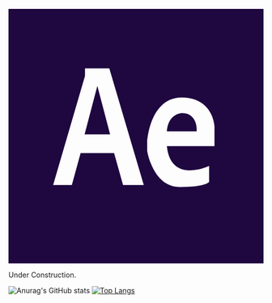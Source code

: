 <!-- in your header -->
<link rel="stylesheet" href="https://cdn.jsdelivr.net/gh/devicons/devicon@v2.11.0/devicon.min.css">

<!-- in your body -->
<i class="devicon-aftereffects-plain"></i>

<svg viewBox="0 0 128 128">
<path fill="#1F0740" d="M87,52.4c-7.5,0.9-7.5,9.2-7.5,9.2h14.9C94.5,61.6,95.2,52.4,87,52.4z"></path><path fill="#1F0740" d="M 38.2,63.1 51,63.1 44.6,38.7 z"></path><path fill="#1F0740" d="M0,0v128h128V0H0z M57.5,88.6L53,72.5H36.2l-4.4,16.1h-9.4l16-54.9v-3.8h12.2l17.3,58.7H57.5z M103.5,69h-24 c1.9,19.2,21.2,10,21.2,10V87c0,0-1.3,2.6-14.8,2.6c-13.5,0-16.3-18.3-16.3-18.3v-4.7c0,0,1.3-22,17.3-22 c16,0,16.5,14.6,16.5,14.6V69z"></path>
</svg>

Under Construction.

![Anurag's GitHub stats](https://github-readme-stats.vercel.app/api?username=BlankSpot08&show_icons=true&theme=radical)
[![Top Langs](https://github-readme-stats.vercel.app/api/top-langs/?username=BlankSpot08&layout=compact&theme=radical)](https://github.com/anuraghazra/github-readme-stats)
